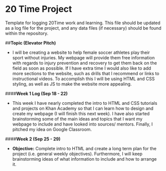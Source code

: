 # 20 Time Project
Template for logging 20Time work and learning.  This file should be updated as a log file for the project, and any data files (if necessary) should be found within the repository.  

##__Topic (Elevator Pitch)__
* I will be creating a website to help female soccer athletes play their sport without injuries. My webpage will provide them free information with regards to injury prevention and recovery to get them back on the field as soon as possible. If I have extra time I would also like to add more sections to the website, such as drills that I recommend or links to instructional videos. To accomplish this I will be using HTML and CSS styling, as well as JS to make the website more appealing.  

####__Week 1 Log (Sep 18 - 22)__
* This week I have nearly completed the intro to HTML and CSS tutorials and projects on Khan Academy so that I can learn how to design and create my webpage (I will finish this next week). I have also started brainstorming some of the main ideas and topics that I want my webpage to include and have looked into sources/ mentors. Finally, I pitched my idea on Google Classroom. 

####__Week 2 (Sep 25 - 29)__
* **Objective:** Complete intro to HTML and create a long term plan for the project (i.e. general weekly objectives). Furthermore, I will keep brainstorming ideas of what information to include and how to arrange it.
